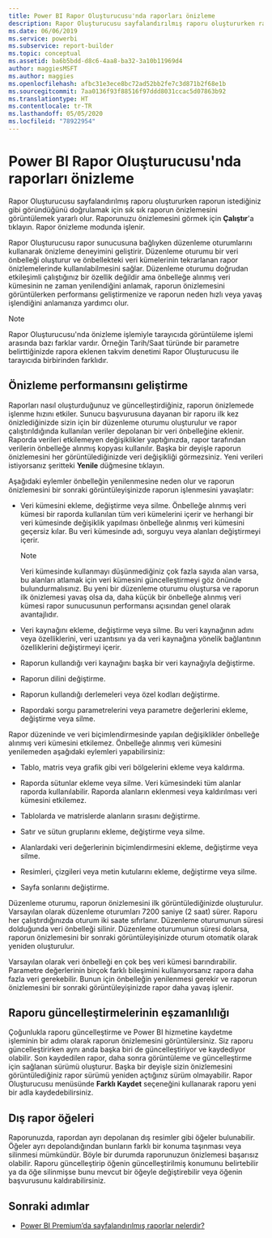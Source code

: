```yaml
---
title: Power BI Rapor Oluşturucusu'nda raporları önizleme
description: Rapor Oluşturucusu sayfalandırılmış raporu oluştururken raporun istediğiniz gibi göründüğünü doğrulamak için sık sık raporun önizlemesini görüntülemek yararlı olur.
ms.date: 06/06/2019
ms.service: powerbi
ms.subservice: report-builder
ms.topic: conceptual
ms.assetid: ba6b5bdd-d8c6-4aa8-ba32-3a10b11969d4
author: maggiesMSFT
ms.author: maggies
ms.openlocfilehash: afbc31e3ece8bc72ad52bb2fe7c3d871b2f68e1b
ms.sourcegitcommit: 7aa0136f93f88516f97ddd8031ccac5d07863b92
ms.translationtype: HT
ms.contentlocale: tr-TR
ms.lasthandoff: 05/05/2020
ms.locfileid: "78922954"
---
```

# <a name="previewing-reports-in-power-bi-report-builder"></a>Power BI Rapor Oluşturucusu'nda raporları önizleme
  Rapor Oluşturucusu sayfalandırılmış raporu oluştururken raporun istediğiniz gibi göründüğünü doğrulamak için sık sık raporun önizlemesini görüntülemek yararlı olur. Raporunuzu önizlemesini görmek için **Çalıştır**'a tıklayın. Rapor önizleme modunda işlenir.  
  
 Rapor Oluşturucusu rapor sunucusuna bağlıyken düzenleme oturumlarını kullanarak önizleme deneyimini geliştirir. Düzenleme oturumu bir veri önbelleği oluşturur ve önbellekteki veri kümelerinin tekrarlanan rapor önizlemelerinde kullanılabilmesini sağlar. Düzenleme oturumu doğrudan etkileşimli çalıştığınız bir özellik değildir ama önbelleğe alınmış veri kümesinin ne zaman yenilendiğini anlamak, raporun önizlemesini görüntülerken performansı geliştirmenize ve raporun neden hızlı veya yavaş işlendiğini anlamanıza yardımcı olur.  

  
> [!NOTE]  
> Rapor Oluşturucusu'nda önizleme işlemiyle tarayıcıda görüntüleme işlemi arasında bazı farklar vardır. Örneğin Tarih/Saat türünde bir parametre belirttiğinizde rapora eklenen takvim denetimi Rapor Oluşturucusu ile tarayıcıda birbirinden farklıdır. 
  
## <a name="improving-preview-performance"></a>Önizleme performansını geliştirme  
 Raporları nasıl oluşturduğunuz ve güncelleştirdiğiniz, raporun önizlemede işlenme hızını etkiler. Sunucu başvurusuna dayanan bir raporu ilk kez önizlediğinizde sizin için bir düzenleme oturumu oluşturulur ve rapor çalıştırıldığında kullanılan veriler depolanan bir veri önbelleğine eklenir. Raporda verileri etkilemeyen değişiklikler yaptığınızda, rapor tarafından verilerin önbelleğe alınmış kopyası kullanılır. Başka bir deyişle raporun önizlemesini her görüntülediğinizde veri değişikliği görmezsiniz. Yeni verileri istiyorsanız şeritteki **Yenile** düğmesine tıklayın.  
  
 Aşağıdaki eylemler önbelleğin yenilenmesine neden olur ve raporun önizlemesini bir sonraki görüntüleyişinizde raporun işlenmesini yavaşlatır:  
  
-   Veri kümesini ekleme, değiştirme veya silme. Önbelleğe alınmış veri kümesi bir raporda kullanılan tüm veri kümelerini içerir ve herhangi bir veri kümesinde değişiklik yapılması önbelleğe alınmış veri kümesini geçersiz kılar. Bu veri kümesinde adı, sorguyu veya alanları değiştirmeyi içerir.  
  
    > [!NOTE]  
    >  Veri kümesinde kullanmayı düşünmediğiniz çok fazla sayıda alan varsa, bu alanları atlamak için veri kümesini güncelleştirmeyi göz önünde bulundurmalısınız. Bu yeni bir düzenleme oturumu oluştursa ve raporun ilk önizlemesi yavaş olsa da, daha küçük bir önbelleğe alınmış veri kümesi rapor sunucusunun performansı açısından genel olarak avantajlıdır.  
  
-   Veri kaynağını ekleme, değiştirme veya silme. Bu veri kaynağının adını veya özelliklerini, veri uzantısını ya da veri kaynağına yönelik bağlantının özelliklerini değiştirmeyi içerir.  
  
-   Raporun kullandığı veri kaynağını başka bir veri kaynağıyla değiştirme.  
  
-   Raporun dilini değiştirme.  
  
-   Raporun kullandığı derlemeleri veya özel kodları değiştirme.  
  
-   Rapordaki sorgu parametrelerini veya parametre değerlerini ekleme, değiştirme veya silme.  
  
 Rapor düzeninde ve veri biçimlendirmesinde yapılan değişiklikler önbelleğe alınmış veri kümesini etkilemez. Önbelleğe alınmış veri kümesini yenilemeden aşağıdaki eylemleri yapabilirsiniz:  
  
-   Tablo, matris veya grafik gibi veri bölgelerini ekleme veya kaldırma.  
  
-   Raporda sütunlar ekleme veya silme. Veri kümesindeki tüm alanlar raporda kullanılabilir. Raporda alanların eklenmesi veya kaldırılması veri kümesini etkilemez.  
  
-   Tablolarda ve matrislerde alanların sırasını değiştirme.  
  
-   Satır ve sütun gruplarını ekleme, değiştirme veya silme.  
  
-   Alanlardaki veri değerlerinin biçimlendirmesini ekleme, değiştirme veya silme.  
  
-   Resimleri, çizgileri veya metin kutularını ekleme, değiştirme veya silme.  
  
-   Sayfa sonlarını değiştirme.  
  
Düzenleme oturumu, raporun önizlemesini ilk görüntülediğinizde oluşturulur. Varsayılan olarak düzenleme oturumları 7200 saniye (2 saat) sürer. Raporu her çalıştırdığınızda oturum iki saate sıfırlanır. Düzenleme oturumunun süresi dolduğunda veri önbelleği silinir. Düzenleme oturumunun süresi dolarsa, raporun önizlemesini bir sonraki görüntüleyişinizde oturum otomatik olarak yeniden oluşturulur.
  
Varsayılan olarak veri önbelleği en çok beş veri kümesi barındırabilir. Parametre değerlerinin birçok farklı bileşimini kullanıyorsanız rapora daha fazla veri gerekebilir. Bunun için önbelleğin yenilenmesi gerekir ve raporun önizlemesini bir sonraki görüntüleyişinizde rapor daha yavaş işlenir. 
  
## <a name="concurrency-of-report-updates"></a>Raporu güncelleştirmelerinin eşzamanlılığı  
Çoğunlukla raporu güncelleştirme ve Power BI hizmetine kaydetme işleminin bir adımı olarak raporun önizlemesini görüntülersiniz. Siz raporu güncelleştirirken aynı anda başka biri de güncelleştiriyor ve kaydediyor olabilir. Son kaydedilen rapor, daha sonra görüntüleme ve güncelleştirme için sağlanan sürümü oluşturur. Başka bir deyişle sizin önizlemesini görüntülediğiniz rapor sürümü yeniden açtığınız sürüm olmayabilir. Rapor Oluşturucusu menüsünde **Farklı Kaydet** seçeneğini kullanarak raporu yeni bir adla kaydedebilirsiniz.  
  
## <a name="external-report-items"></a>Dış rapor öğeleri  
 Raporunuzda, rapordan ayrı depolanan dış resimler gibi öğeler bulunabilir. Öğeler ayrı depolandığından bunların farklı bir konuma taşınması veya silinmesi mümkündür. Böyle bir durumda raporunuzun önizlemesi başarısız olabilir. Raporu güncelleştirip öğenin güncelleştirilmiş konumunu belirtebilir ya da öğe silinmişse bunu mevcut bir öğeyle değiştirebilir veya öğenin başvurusunu kaldırabilirsiniz.  
  
## <a name="next-steps"></a>Sonraki adımlar

- [Power BI Premium’da sayfalandırılmış raporlar nelerdir?](paginated-reports-report-builder-power-bi.md)
  
